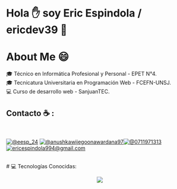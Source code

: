# Hola :hand: soy Eric Espindola / ericdev39 💫 
# About Me :smile:
:mortar_board: Técnico en Informática Profesional y Personal - EPET N°4. <br>
:mortar_board: Tecnicatura Universitaria en Programación Web - FCEFN-UNSJ. <br>
:computer: Curso de desarrollo web - SanjuanTEC. <br>

## Contacto ☕ :

<br>

[![@eesp_24](https://img.icons8.com/fluency/48/000000/instagram-new.png "@eesp_24")](https://www.instagram.com/eesp_24/) [![@anushkawijegoonawardana97](https://img.icons8.com/fluency/48/000000/linkedin.png "@espindola19")](https://www.linkedin.com/in/espindola19/)[![@0711971313](https://img.icons8.com/fluency/48/000000/phone-disconnected.png "@2646236692")](tel:2646236692) [![ericespindola994@gmail.com](https://img.icons8.com/fluency/48/000000/gmail.png "@anushkaduwolka123@gmail.com")](ericespindola994@gmail.com)

<br>
# 💻 Tecnologías Conocidas:
<p align="center">
  <a href="https://skillicons.dev">
    <img src="https://skillicons.dev/icons?i=github,html,css,js,bootstrap,react,figma" />
  </a>
</p>
